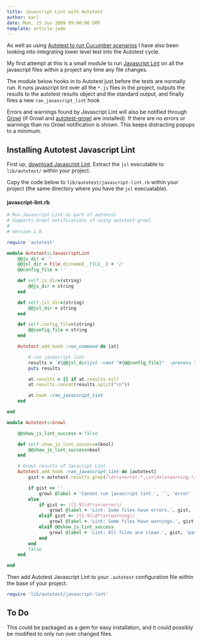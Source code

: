 ```yaml
---
title: Javascript Lint with Autotest
author: karl
date: Mon, 15 Jun 2009 09:00:00 GMT
template: article.jade
---
```


As well as using [Autotest to run Cucumber scenarios](http://monket.net/blog/2009/06/autotest-cucumber-and-growl/) I have also been looking into integrating lower level test into the Autotest cycle.

My first attempt at this is a small module to run [Javascript Lint](http://javascriptlint.com/) on all the javascript files within a project any time any file changes.

The module below hooks in to Autotest just before the tests are normally run. It runs javascript lint over all the `*.js` files in the project, outputs the results to the autotest results object and the standard output, and finally fires a new `ran_javascript_lint` hook

Errors and warnings found by Javascript Lint will also be notified through [Growl](http://growl.info/) (if Growl and [autotest-growl](http://github.com/svoop/autotest-growl/tree/master) are installed). If there are no errors or warnings than no Growl notification is shown. This keeps distracting popups to a minimum.

## Installing Autotest Javascript Lint

First up, [download Javascript Lint](http://javascriptlint.com/download.htm). Extract the `jsl` executable to `lib/autotest/` within your project.

Copy the code below to `lib/autotest/javascript-lint.rb` within your project (the same directory where you have the `jsl` execuatable).

#### javascript-lint.rb

```ruby
# Run Javascript Lint as part of autotest
# Supports Growl notifications if using autotest-growl
#
# Version 1.0

require 'autotest'

module Autotest::JavascriptLint
    @@js_dir = ''
    @@jsl_dir = File.dirname(__FILE__) + '/'
    @@config_file = ''

    def self.js_dir=(string)
        @@js_dir = string
    end

    def self.jsl_dir=(string)
        @@jsl_dir = string
    end

    def self.config_file=(string)
        @@config_file = string
    end

    Autotest.add_hook :run_command do |at|

        # run javascript lint
        results = `#{@@jsl_dir}jsl -conf "#{@@config_file}"  -process "#{@@js_dir}*.js" +recurse`
        puts results

        at.results = [] if at.results.nil?
        at.results.concat(results.split("\n"))

        at.hook :ran_javascript_lint
    end

end

module Autotest::Growl

    @@show_js_lint_success = false

    def self.show_js_lint_success=(bool)
        @@show_js_lint_success=bool
    end

    # Growl results of Javscript Lint
    Autotest.add_hook :ran_javascript_lint do |autotest|
        gist = autotest.results.grep(/\d+\s+error.*,\s+\d+\s+warning.*/).join(" / ").strip()

        if gist == ''
            growl @label + 'Cannot run javascript lint.', '', 'error'
        else
            if gist =~ /[1-9]\d*\s+(error)/
                growl @label + 'Lint: Some files have errors.', gist, 'failed'
            elsif gist =~ /[1-9]\d*\s+(warning)/
                growl @label + 'Lint: Some files have warnings.', gist, 'pending'
            elsif @@show_js_lint_success
                growl @label + 'Lint: All files are clean.', gist, 'passed'
            end
        end
        false
    end

end
```

Then add Autotest Javascript Lint to your `.autotest` configuration file within the base of your project.

```ruby
require 'lib/autotest/javascript-lint'
```

## To Do

This could be packaged as a gem for easy installation, and it could possibly be modified to only run over changed files.
